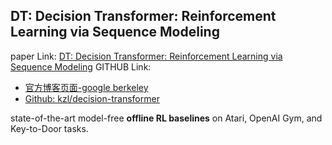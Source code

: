
## DT: Decision Transformer: Reinforcement Learning via Sequence Modeling

paper Link: [DT: Decision Transformer: Reinforcement Learning via Sequence Modeling](https://arxiv.org/pdf/2106.01345)
GITHUB Link:
- [官方博客页面-google berkeley](https://sites.google.com/berkeley.edu/decision-transformer)
- [Github: kzl/decision-transformer](https://github.com/kzl/decision-transformer/blob/master/gym/decision_transformer/models/decision_transformer.py)

state-of-the-art model-free **offline RL baselines** on Atari, OpenAI Gym, and Key-to-Door tasks.


